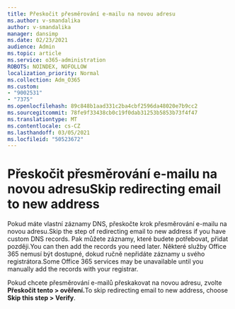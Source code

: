 ```yaml
---
title: Přeskočit přesměrování e-mailu na novou adresu
ms.author: v-smandalika
author: v-smandalika
manager: dansimp
ms.date: 02/23/2021
audience: Admin
ms.topic: article
ms.service: o365-administration
ROBOTS: NOINDEX, NOFOLLOW
localization_priority: Normal
ms.collection: Adm_O365
ms.custom:
- "9002531"
- "7375"
ms.openlocfilehash: 89c848b1aad331c2ba4cbf2596da48020e7b9cc2
ms.sourcegitcommit: 78fe9f33438cb0c19f0dab31253b5853b73f4f47
ms.translationtype: MT
ms.contentlocale: cs-CZ
ms.lasthandoff: 03/05/2021
ms.locfileid: "50523672"
---
```

# <a name="skip-redirecting-email-to-new-address"></a><span data-ttu-id="e435b-102">Přeskočit přesměrování e-mailu na novou adresu</span><span class="sxs-lookup"><span data-stu-id="e435b-102">Skip redirecting email to new address</span></span>

<span data-ttu-id="e435b-103">Pokud máte vlastní záznamy DNS, přeskočte krok přesměrování e-mailu na novou adresu.</span><span class="sxs-lookup"><span data-stu-id="e435b-103">Skip the step of redirecting email to new address if you have custom DNS records.</span></span> <span data-ttu-id="e435b-104">Pak můžete záznamy, které budete potřebovat, přidat později.</span><span class="sxs-lookup"><span data-stu-id="e435b-104">You can then add the records you need later.</span></span> <span data-ttu-id="e435b-105">Některé služby Office 365 nemusí být dostupné, dokud ručně nepřidáte záznamy u svého registrátora.</span><span class="sxs-lookup"><span data-stu-id="e435b-105">Some Office 365 services may be unavailable until you manually add the records with your registrar.</span></span>

<span data-ttu-id="e435b-106">Pokud chcete přesměrování e-mailů přeskakovat na novou adresu, zvolte **Přeskočit tento > ověření.**</span><span class="sxs-lookup"><span data-stu-id="e435b-106">To skip redirecting email to new address, choose **Skip this step > Verify**.</span></span>